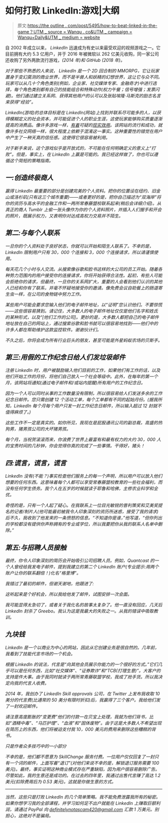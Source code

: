 # 如何打败 LinkedIn:游戏|大纲

> 原文:[https://the outline . com/post/5495/how-to-beat-linked-in-the-game？UTM _ source = Wanqu . co&UTM _ campaign = Wanqu+Daily&UTM _ medium = website](https://theoutline.com/post/5495/how-to-beat-linked-in-the-game?utm_source=wanqu.co&utm_campaign=Wanqu+Daily&utm_medium=website)

自 2002 年成立以来， *LinkedIn* 迅速成为有史以来最受欢迎的视频游戏之一。它目前拥有大约 5.3 亿用户，并于 2016 年被微软以 262 亿美元收购，同一家公司还收购了另外两款流行游戏，*(2014 年)和 *GitHub* (2018 年)。*

*对于那些不熟悉的人来说， *LinkedIn* 是一个 2D 回合制的 MMORPG，它让玩家置身于变幻莫测的商业世界，而不是半兽人和妖精的幻想世界，这让它与众不同。玩家可以从几十个角色类别(例如，企业家、社交媒体专家、金融奇才)中进行选择，每个角色类别都有自己的技能组合和特殊动作(权力午餐；信号增强；发票闪避)。他们通过建立关系网、获得其他用户的认可以及张贴埃隆·马斯克的励志名言来获得“经验”。*

*LinkedIn(游戏)的总体目标是在 LinkedIn(网站)上找到并联系尽可能多的人，以获得模糊定义的社会资本，并可能促进个人的职业生涯，这使玩家能够购买质量逐渐提高的消费品。像许多游戏一样，[有着](http://college.usatoday.com/2015/03/10/when-it-comes-to-landing-a-job-does-linkedin-actually-matter/)可疑的[现实效用](https://nypost.com/2017/09/01/linkedin-is-nearly-useless-for-actually-getting-a-job/)。该网站的流行和成功，就像许多社交网络一样，很大程度上依赖于混淆这一事实。这种重要性的错觉在用户中产生了一种天真的信任感。这使得它很容易被利用。*

*对于新手来说，这个游戏似乎是开放式的，不可能在任何明确定义的意义上“打败”。但是，事实上，在 LinkedIn 上赢是可能的。我已经这样做了，你也可以遵循这个简短的策略指南。*

## *一:创造终极商人*

*赢得 LinkedIn 最重要的部分是创建完美的个人资料。把你的位置设在纽约、旧金山或洛杉矶(只有这三个城市重要)——或者更好的是，把你自己描述为“双海岸”将你的资历与高水平的金融工作和一两所常春藤盟校联系起来(稍后会详细介绍)。从真正的商人 Tumblr 上偷一张头像作为你的个人资料照片，并插入人们握手和开会的照片，既展示权力，又表明你对达成高权力交易并不陌生。*

## *第二:与每个人联系*

*一旦你的个人资料处于良好状态，你就可以开始和陌生人联系了。不幸的是，LinkedIn 限制用户只有 30，000 个连接和 3，000 个连接请求，所以请谨慎使用。*

*每天花几个小时与人交流。从搜索像谷歌和脸书这样的大公司的员工开始。随着各种势力范围内的用户接受你的连接请求，你将开始获得合法性。起初，有些人可能会拒绝你的请求，但最终，一旦你的关系网扩大，重要的人会看到他们认识的其他人已经和你有了联系，并毫不怀疑地接受你的邀请。像免费会议自助餐上的肠道寄生虫一样，在公司的食物链中努力工作。*

*某些用户可能会要求您输入他们的电子邮件地址，以“证明”您认识他们。不要惊慌——这些很容易猜到。请记住，大多数人的电子邮件地址仅仅是他们名字和姓氏的某种形式，以及“[他们工作的公司]。更妙的是，大多数人都把自己的电子邮件地址放在自己的网站上，通过搜索谷歌和脸书就可以很容易地找到——他们中的许多人都在帮助维护这款监控软件。谢谢伙计们。*

*不久之后，你将会成为所有行业巨头的朋友，甚至可能是外星蚂蚁农场的贝斯手。*

## *第三:用假的工作纪念日给人们发垃圾邮件*

*注册 LinkedIn 时，用户被鼓励输入他们目前的工作，如果他们有工作的话，以及他们开始工作的月份，将他们自己放入一个社会等级中。此外，在每年的第一个月，该网站将通知(通过电子邮件和/或站内提醒)所有用户的工作纪念日。*

*因为一个人可以同时从事的工作数量没有限制，所以很容易给人们发送多余的工作纪念日邮件。您只需创建 12 个活动工单，每个工单都有不同的起始月份。(据我所知，LinkedIn 每个月每个用户只发一封工作纪念日邮件，所以输入超过 12 封就不值得麻烦了。)*

*这些工作不一定是真实的。如你所见，我现在是屁股通讯公司的副总裁，高盛的热狗男，猪男孩公司的大坏猪男孩。*

*每个月，当祝贺滚滚而来，你浪费了世界上最富有和最有权力的大约 30，000 人的宝贵时间的几秒钟，你会觉得你真的完成了一些事情。干得好，猪头！*

## *四:谎言，谎言，谎言*

*LinkedIn 没有(不能？)事实检查他们服务上的每一个声明，所以用户可以放入他们想要的任何东西。这意味着每个人都可以享受常春藤盟校教育的一些社会福利，而没有任何学生债务。我个人在五岁的时候就读于耶鲁和哈佛，主修农业科学和全优。*

*奇怪的是，只有一个人起了疑心。在我联系上一位目光敏锐的普利策奖和艾美奖提名的记者/制片人(他可能最初被我令人印象深刻的资历所迷惑，接受了我的请求)后不久，我收到了他发来的一条愤怒的信息。“不知道你是谁，”他写道，“但你列出的学校都没有提供你声称拥有的专业或学位，所以我要把你从我的联系人名单中删除。”*

## *第五:与招聘人员接触*

*最终，你令人印象深刻的简历会开始吸引公司招聘人员。例如，Quantcast 的一个人曾经给我发电子邮件，提到我建立的第二个 LinkedIn 账户(专业提示:用两个账户让你的联系翻倍！)化名“格里博”。*

*我错过了最初的邮件，但谢天谢地，他跟进了:*

*这听起来是个好机会，所以我给他发了邮件，试图安排一次会面。*

*我可能显得太急切了，或者关于我化名的故事太复杂了。他一直没有回应，几天后 LinkedIn 封杀了 Greebo。我认为这是我最大的失败之一。从我的错误中吸取教训。*

## *九块钱*

*LinkedIn 是一个以商业为中心的网站，因此从它创建业务是很自然的。几年前，我看到了技能代言市场的一个机会。*

*根据 LinkedIn 的说法，代言是“向其他会员展示你能力的一个很好的方式。”它们几乎可以是任何东西，比如“社交媒体”、“证券欺诈”和“TCB(打理生意)”。大客户的支持是件大事。由于我同时就读于两所常青藤联盟学校，我成了抢手货。所以我决定向我的代言人收费。*

*2014 年，我创办了 LinkedIn Skill approvals 公司，在 Twitter 上发布我收取 10 美分的代言费(比通常的 50 美分有限时折扣)后，我赢得了三个客户。我给他们发了一封欢迎邮件。*

*请注意高度膨胀的“变更费”他们的付款一在贝宝上处理，我就为他们背书，比如“酒精中毒”、“马匹护理”、“血液”和“固体废物”。由于这是大多数人不希望出现在简历上的东西，他们将被迫支付我 10，000 美元的费用来删除这些糟糕的背书。*

*只是作者众多技巧中的一小部分*

*不幸的是，他们都不愿意为 SkillChange 服务付费。一位用户仅仅回复了一封只有一个词的邮件，上面写着“退订”(对他们来说不幸的是，解锁退订服务需要 100 美元)。最终，事实证明这种商业模式存在严重缺陷，因为用户很容易删除广告。尽管如此，我的生意还是成功的。在过去的四年里，我通过出售代言赚了高达 1.2 美元(扣除费用后为 0.53 美元)。这就是你做生意的方式。*

* * *

*当然，这些只是打败 LinkedIn 的几个简单策略。我不能免费泄露我所有的秘密。如果你想学习我的全部课程，并学习如何足不出户就能在 LinkedIn 上赚取巨额利润，请通过 PayPal 向 definitelynotascam420@gmail.com 汇款 1 万美元。别担心，这绝对不是骗局。*